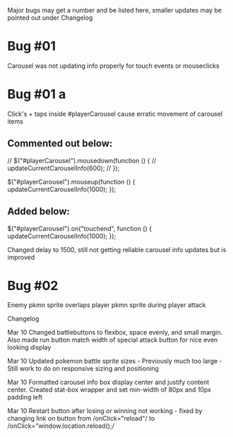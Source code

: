Major bugs may get a number and be listed here, smaller updates may be pointed out under Changelog

# Bug #01
Carousel was not updating info properly for touch events or mouseclicks

# Bug #01 a 

Click's + taps inside #playerCarousel cause erratic movement of carousel items

## Commented out below:
// $("#playerCarousel").mousedown(function () {
//   updateCurrentCarouselInfo(600);
// });

$("#playerCarousel").mouseup(function () {
  updateCurrentCarouselInfo(1000);
});

## Added below:
$("#playerCarousel").on("touchend", function () {
  updateCurrentCarouselInfo(1000);
});

Changed delay to 1500, still not getting reliable carousel info updates but is improved

# Bug #02 

Enemy pkmn sprite overlaps player pkmn sprite during player attack


Changelog

Mar 10
Changed battlebuttons to flexbox, space evenly, and small margin. Also made run button match width of special attack button for nice even looking display

Mar 10
Updated pokemon battle sprite sizes - Previously much too large - Still work to do on responsive sizing and positioning

Mar 10
Formatted carousel info box display center and justify content center. Created stat-box wrapper and set min-width of 80px and 10px padding left

Mar 10
Restart button after losing or winning not working - fixed by changing link on button from /onClick="reload"/ to /onClick="window.location.reload();/